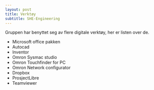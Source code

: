 ```yaml
---
layout: post
title: Verktøy
subtitle: SHE-Engineering
---
```


Gruppen har benyttet seg av flere digitale verktøy, her er listen over de.

*  Microsoft office pakken
*  Autocad
*  Inventor
*  Omron Sysmac studio
*  Omron Touchfinder for PC
*  Omron Network configurator
*  Dropbox
*  ProsjectLibre
*  Teamviewer
